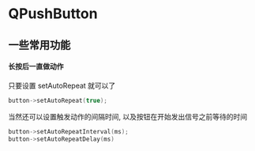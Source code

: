 
# QPushButton



## 一些常用功能

#### 长按后一直做动作

只要设置 setAutoRepeat 就可以了

```cpp
button->setAutoRepeat(true);
```

当然还可以设置触发动作的间隔时间, 以及按钮在开始发出信号之前等待的时间

```cpp
button->setAutoRepeatInterval(ms);
button->setAutoRepeatDelay(ms)
```
